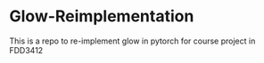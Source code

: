 # Glow-Reimplementation
This is a repo to re-implement glow in pytorch for course project in FDD3412
